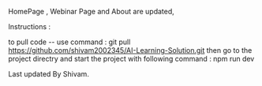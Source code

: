HomePage , Webinar Page and About are updated, 

Instructions : 

to pull code --
use command : 
git pull https://github.com/shivam2002345/AI-Learning-Solution.git
then go to the project directry and start the project with following command : 
npm run dev



Last updated By Shivam.
